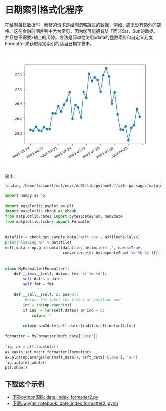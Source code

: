 # 日期索引格式化程序

在绘制每日数据时，频繁的请求是绘制忽略跳过的数据，例如，周末没有额外的空格。这在金融时间序列中尤为常见，因为您可能拥有M-F而非Sat，Sun的数据，并且您不需要x轴上的间隙。方法是简单地使用xdata的整数索引和自定义刻度Formatter来获取给定索引的适当日期字符串。

![日期索引格式化程序示例](/static/images/gallery/sphx_glr_date_index_formatter2_001.png)

输出：

```python
loading /home/tcaswell/mc3/envs/dd37/lib/python3.7/site-packages/matplotlib/mpl-data/sample_data/msft.csv
```

```python
import numpy as np

import matplotlib.pyplot as plt
import matplotlib.cbook as cbook
from matplotlib.dates import bytespdate2num, num2date
from matplotlib.ticker import Formatter


datafile = cbook.get_sample_data('msft.csv', asfileobj=False)
print('loading %s' % datafile)
msft_data = np.genfromtxt(datafile, delimiter=',', names=True,
                          converters={0: bytespdate2num('%d-%b-%y')})[-40:]


class MyFormatter(Formatter):
    def __init__(self, dates, fmt='%Y-%m-%d'):
        self.dates = dates
        self.fmt = fmt

    def __call__(self, x, pos=0):
        'Return the label for time x at position pos'
        ind = int(np.round(x))
        if ind >= len(self.dates) or ind < 0:
            return ''

        return num2date(self.dates[ind]).strftime(self.fmt)

formatter = MyFormatter(msft_data['Date'])

fig, ax = plt.subplots()
ax.xaxis.set_major_formatter(formatter)
ax.plot(np.arange(len(msft_data)), msft_data['Close'], 'o-')
fig.autofmt_xdate()
plt.show()
```

## 下载这个示例
            
- [下载python源码: date_index_formatter2.py](https://matplotlib.org/_downloads/date_index_formatter2.py)
- [下载Jupyter notebook: date_index_formatter2.ipynb](https://matplotlib.org/_downloads/date_index_formatter2.ipynb)
